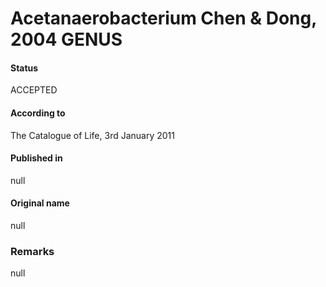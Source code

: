 # Acetanaerobacterium Chen & Dong, 2004 GENUS

#### Status
ACCEPTED

#### According to
The Catalogue of Life, 3rd January 2011

#### Published in
null

#### Original name
null

### Remarks
null